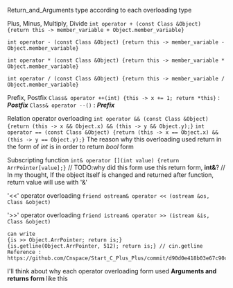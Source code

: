 Return_and_Arguments type according to each overloading type

Plus, Minus, Multiply, Divide
`int operator + (const Class &Object) {return this -> member_variable + Object.member_variable}`

`int operator - (const Class &Object) {return this -> member_variable - Object.member_variable}`

`int operator * (const Class &Object) {return this -> member_variable * Object.member_variable}`

`int operator / (const Class &Object) {return this -> member_variable / Object.member_variable}`

Prefix, Postfix
`Class& operator ++(int) {this -> x += 1; return *this}` : ***Postfix***
`Class& operator --()` : ***Prefix***

Relation operator overloading
`int operator && (const Class &Object) {return (this -> x && Object.x) && (this -> y && Object.y);}`
`int operator == (const Class &Object) {return (this -> x == Object.x) && (this -> y == Object.y);}`
 The reason why this overloading used return in the form of *int* is in order to return *bool* form

Subscripting function
`int& operator [](int value) {return ArrPointer[value];}` // TODO:why did this form use this return form, **int&**?
                                                        // In my thought, If the object itself is changed and returned after function, return value will use with '&'

'<<' operator overloading
`friend ostream& operator << (ostream &os, Class &object)`

'>>' operator overloading
`friend istream& operator >> (istream &is, Class &object)`

    can write
    {is >> Object.ArrPointer; return is;}
    {is.getline(Object.ArrPointer, 512); return is;} // cin.getline
    Reference : https://github.com/Cnspace/Start_C_Plus_Plus/commit/d90d0e418b03e67c90c2ac9a83e5fe5bfeae734c

I'll think about why each operator overloading form used **Arguments and returns form** like this